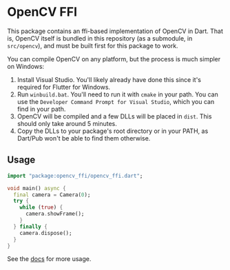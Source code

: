 # OpenCV FFI

This package contains an ffi-based implementation of OpenCV in Dart. That is, OpenCV itself is bundled in this repository (as a submodule, in `src/opencv`), and must be built first for this package to work.

You can compile OpenCV on any platform, but the process is much simpler on Windows:

1. Install Visual Studio. You'll likely already have done this since it's required for Flutter for Windows.
2. Run `winbuild.bat`. You'll need to run it with `cmake` in your path. You can use the `Developer Command Prompt for Visual Studio`, which you can find in your path. 
3. OpenCV will be compiled and a few DLLs will be placed in `dist`. This should only take around 5 minutes.
4. Copy the DLLs to your package's root directory or in your PATH, as Dart/Pub won't be able to find them otherwise.

## Usage

```dart
import "package:opencv_ffi/opencv_ffi.dart";

void main() async {
  final camera = Camera(0);
  try {
    while (true) {
      camera.showFrame();
    }
  } finally {
    camera.dispose();    
  }
}
```

See the [docs](https://binghamtonrover.github.io/OpenCV-FFI/opencv_ffi/opencv_ffi-library.html) for more usage.
